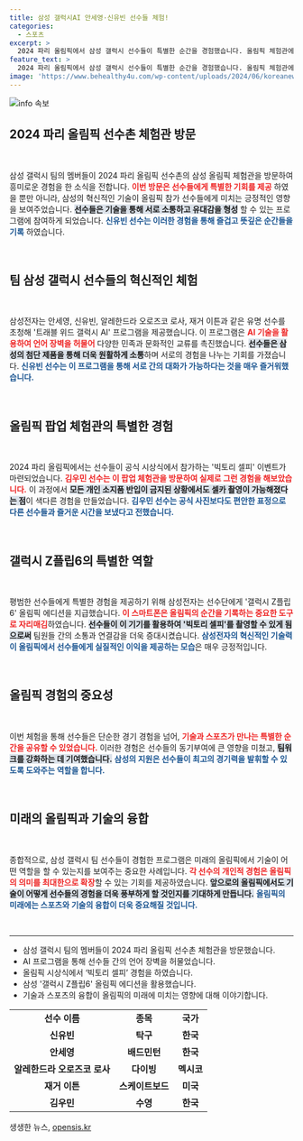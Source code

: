 ```yaml
---
title: 삼성 갤럭시AI 안세영·신유빈 선수들 체험!
categories:
  - 스포츠
excerpt: >
  2024 파리 올림픽에서 삼성 갤럭시 선수들이 특별한 순간을 경험했습니다. 올림픽 체험관에서 언어 장벽 없는 소통과 ‘빅토리 셀피’ 촬영으로 그들의 추억이 더욱 특별해졌는데요, 자세한 이야기가 궁금하다면 클릭하세요!
feature_text: >
  2024 파리 올림픽에서 삼성 갤럭시 선수들이 특별한 순간을 경험했습니다. 올림픽 체험관에서 언어 장벽 없는 소통과 ‘빅토리 셀피’ 촬영으로 그들의 추억이 더욱 특별해졌는데요, 자세한 이야기가 궁금하다면 클릭하세요!
image: 'https://www.behealthy4u.com/wp-content/uploads/2024/06/koreanews.jpg'
---
```


<p><img src="https://www.behealthy4u.com/wp-content/uploads/2024/06/koreanews.jpg" alt="info 속보" /></p>

<h2 data-ke-size="size26">2024 파리 올림픽 선수촌 체험관 방문</h2>

<p data-ke-size="size16">&nbsp;</p>

<p>삼성 갤럭시 팀의 멤버들이 2024 파리 올림픽 선수촌의 삼성 올림픽 체험관을 방문하여 흥미로운 경험을 한 소식을 전합니다. <b><span style="color: #ee2323;">이번 방문은 선수들에게 특별한 기회를 제공</span></b> 하였을 뿐만 아니라, 삼성의 혁신적인 기술이 올림픽 참가 선수들에게 미치는 긍정적인 영향을 보여주었습니다. <b><span style="background-color: #21538527;">선수들은 기술을 통해 서로 소통하고 유대감을 형성</span></b> 할 수 있는 프로그램에 참여하게 되었습니다. <b><span style="color: #1a5490;">신유빈 선수는 이러한 경험을 통해 즐겁고 뜻깊은 순간들을 기록</span></b> 하였습니다.</p>

<p data-ke-size="size16">&nbsp;</p>

<h2 data-ke-size="size26">팀 삼성 갤럭시 선수들의 혁신적인 체험</h2>

<p data-ke-size="size16">&nbsp;</p>

<p>삼성전자는 안세영, 신유빈, 알레한드라 오로즈코 로사, 재거 이튼과 같은 유명 선수를 초청해 '트래블 위드 갤럭시 AI' 프로그램을 제공했습니다. 이 프로그램은 <b><span style="color: #ee2323;">AI 기술을 활용하여 언어 장벽을 허물어</span></b> 다양한 민족과 문화적인 교류를 촉진했습니다. <b><span style="background-color: #21538527;">선수들은 삼성의 첨단 제품을 통해 더욱 원활하게 소통</span></b>하며 서로의 경험을 나누는 기회를 가졌습니다. <b><span style="color: #1a5490;">신유빈 선수는 이 프로그램을 통해 서로 간의 대화가 가능하다는 것을 매우 즐거워했습니다.</span></b></p>

<p data-ke-size="size16">&nbsp;</p>

<h2 data-ke-size="size26">올림픽 팝업 체험관의 특별한 경험</h2>

<p data-ke-size="size16">&nbsp;</p>

<p>2024 파리 올림픽에서는 선수들이 공식 시상식에서 참가하는 '빅토리 셀피' 이벤트가 마련되었습니다. <b><span style="color: #ee2323;">김우민 선수는 이 팝업 체험관을 방문하여 실제로 그런 경험을 해보았습니다.</span></b> 이 과정에서 <b><span style="background-color: #21538527;"> 모든 개인 소지품 반입이 금지된 상황에서도 셀카 촬영이 가능해졌다는 점</span></b>이 색다른 경험을 만들었습니다. <b><span style="color: #1a5490;">김우민 선수는 공식 사진보다도 편안한 표정으로 다른 선수들과 즐거운 시간을 보냈다고 전했습니다.</span></b></p>

<p data-ke-size="size16">&nbsp;</p>

<h2 data-ke-size="size26">갤럭시 Z플립6의 특별한 역할</h2>

<p data-ke-size="size16">&nbsp;</p>

<p>평범한 선수들에게 특별한 경험을 제공하기 위해 삼성전자는 선수단에게 '갤럭시 Z플립6' 올림픽 에디션을 지급했습니다. <b><span style="color: #ee2323;">이 스마트폰은 올림픽의 순간을 기록하는 중요한 도구로 자리매김</span></b>하였습니다. <b><span style="background-color: #21538527;">선수들이 이 기기를 활용하여 '빅토리 셀피'를 촬영할 수 있게 됨으로써</span></b> 팀원들 간의 소통과 연결감을 더욱 증대시켰습니다. <b><span style="color: #1a5490;">삼성전자의 혁신적인 기술력이 올림픽에서 선수들에게 실질적인 이익을 제공하는 모습</span></b>은 매우 긍정적입니다.</p>

<p data-ke-size="size16">&nbsp;</p>

<h2 data-ke-size="size26">올림픽 경험의 중요성</h2>

<p data-ke-size="size16">&nbsp;</p>

<p>이번 체험을 통해 선수들은 단순한 경기 경험을 넘어, <b><span style="color: #ee2323;">기술과 스포츠가 만나는 특별한 순간을 공유할 수 있었습니다.</span></b> 이러한 경험은 선수들의 동기부여에 큰 영향을 미쳤고, <b><span style="background-color: #21538527;">팀워크를 강화하는 데 기여했습니다.</span></b> <b><span style="color: #1a5490;">삼성의 지원은 선수들이 최고의 경기력을 발휘할 수 있도록 도와주는 역할을 합니다.</span></b></p>

<p data-ke-size="size16">&nbsp;</p>

<h2 data-ke-size="size26">미래의 올림픽과 기술의 융합</h2>

<p data-ke-size="size16">&nbsp;</p>

<p>종합적으로, 삼성 갤럭시 팀 선수들이 경험한 프로그램은 미래의 올림픽에서 기술이 어떤 역할을 할 수 있는지를 보여주는 중요한 사례입니다. <b><span style="color: #ee2323;">각 선수의 개인적 경험은 올림픽의 의미를 최대한으로 확장</span></b>할 수 있는 기회를 제공하였습니다. <b><span style="background-color: #21538527;">앞으로의 올림픽에서도 기술이 어떻게 선수들의 경험을 더욱 풍부하게 할 것인지를 기대하게 만듭니다.</span></b> <b><span style="color: #1a5490;">올림픽의 미래에는 스포츠와 기술의 융합이 더욱 중요해질 것입니다.</span></b></p>

<p data-ke-size="size16">&nbsp;</p>

<hr>

<ul>
  <li>삼성 갤럭시 팀의 멤버들이 2024 파리 올림픽 선수촌 체험관을 방문했습니다.</li>
  <li>AI 프로그램을 통해 선수들 간의 언어 장벽을 허물었습니다.</li>
  <li>올림픽 시상식에서 ‘빅토리 셀피’ 경험을 하였습니다.</li>
  <li>삼성 '갤럭시 Z플립6' 올림픽 에디션을 활용했습니다.</li>
  <li>기술과 스포츠의 융합이 올림픽의 미래에 미치는 영향에 대해 이야기합니다.</li>
</ul>

<table style="width: 100%;">
  <tr>
    <td style="text-align: center; height: 17px;"><b>선수 이름</b></td>
    <td style="text-align: center; height: 17px;"><b>종목</b></td>
    <td style="text-align: center; height: 17px;"><b>국가</b></td>
  </tr>
  <tr>
    <td style="text-align: center; height: 17px;"><b>신유빈</b></td>
    <td style="text-align: center; height: 17px;"><b>탁구</b></td>
    <td style="text-align: center; height: 17px;"><b>한국</b></td>
  </tr>
  <tr>
    <td style="text-align: center; height: 17px;"><b>안세영</b></td>
    <td style="text-align: center; height: 17px;"><b>배드민턴</b></td>
    <td style="text-align: center; height: 17px;"><b>한국</b></td>
  </tr>
  <tr>
    <td style="text-align: center; height: 17px;"><b>알레한드라 오로즈코 로사</b></td>
    <td style="text-align: center; height: 17px;"><b>다이빙</b></td>
    <td style="text-align: center; height: 17px;"><b>멕시코</b></td>
  </tr>
  <tr>
    <td style="text-align: center; height: 17px;"><b>재거 이튼</b></td>
    <td style="text-align: center; height: 17px;"><b>스케이트보드</b></td>
    <td style="text-align: center; height: 17px;"><b>미국</b></td>
  </tr>
  <tr>
    <td style="text-align: center; height: 17px;"><b>김우민</b></td>
    <td style="text-align: center; height: 17px;"><b>수영</b></td>
    <td style="text-align: center; height: 17px;"><b>한국</b></td>
  </tr>
</table>
생생한 뉴스, <a href="https://opensis.kr" rel="dofollow">opensis.kr</a>


